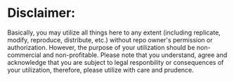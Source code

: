 # Disclaimer:

Basically, you may utilize all things here to any extent (including replicate, modify, reproduce, distribute, etc.) without repo owner's permission or authorization. However, the purpose of your utilization should be non-commercial and non-profitable. Please note that you understand, agree and acknowledge that you are subject to legal responbility or consequences of your utilization, therefore, please utilize with care and prudence.
